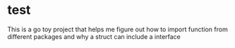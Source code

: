 # test
This is a go toy project that helps me figure out how to import function from different packages and why a struct can include a interface
